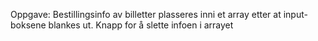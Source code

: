 Oppgave: Bestillingsinfo av billetter plasseres inni et array etter at input-boksene blankes ut. 
Knapp for å slette infoen i arrayet
